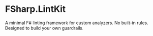 # FSharp.LintKit
A minimal F# linting framework for custom analyzers. No built-in rules. Designed to build your own guardrails.
